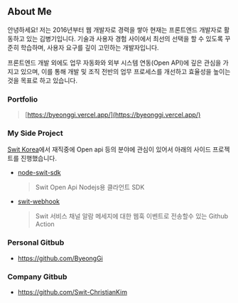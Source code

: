 ## About Me
안녕하세요! 저는 2016년부터 웹 개발자로 경력을 쌓아 현재는 프론트엔드 개발자로 활동하고 있는 김병기입니다.
기술과 사용자 경험 사이에서 최선의 선택을 할 수 있도록 꾸준히 학습하며, 사용자 요구를 깊이 고민하는 개발자입니다.

프론트엔드 개발 외에도 업무 자동화와 외부 시스템 연동(Open API)에 깊은 관심을 가지고 있으며,
이를 통해 개발 및 조직 전반의 업무 프로세스를 개선하고 효율성을 높이는 것을 목표로 하고 있습니다.
  

### Portfolio 
> [https://byeonggi.vercel.app/](https://byeonggi.vercel.app/)


### My Side Project 

[Swit Korea](https://swit.io/)에서 재직중에 Open api 등의 분야에 관심이 있어서
아래의 사이드 프로젝트를 진행했습니다.

- [node-swit-sdk](https://github.com/Swit-ChristianKim/node-swit-sdk)
  > Swit Open Api Nodejs용 클라언트 SDK
- [swit-webhook](https://github.com/Swit-ChristianKim/swit-webhook)
  > Swit 서비스 채널 알람 메세지에 대한 웹훅 이벤트로 전송할수 있는 Github Action

   
### Personal Gitbub
- https://github.com/ByeongGi

### Company Gitbub
- https://github.com/Swit-ChristianKim
